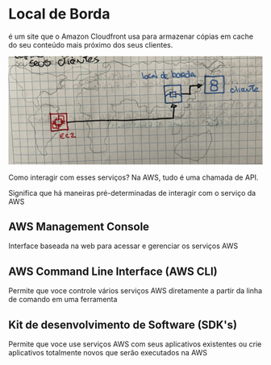 # Local de Borda
é um site que o Amazon Cloudfront usa para armazenar cópias em cache do seu conteúdo mais próximo dos seus clientes.

![Local De borda](../../../_images/AWS-Cloud-Practitioner-Essentials/Modulo03/local-de-borda.jpeg)

Como interagir com esses serviços? Na AWS, tudo é uma chamada de API.

Significa que há maneiras pré-determinadas de interagir com o serviço da AWS

## AWS Management Console
Interface baseada na web para acessar e gerenciar os serviços AWS

## AWS Command Line Interface (AWS CLI)
Permite que voce controle vários serviços AWS diretamente a partir da linha de comando em uma ferramenta

## Kit de desenvolvimento de Software (SDK's)
Permite que voce use serviços AWS com seus aplicativos existentes ou crie aplicativos totalmente novos que serão executados na AWS